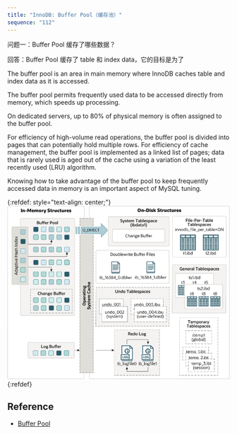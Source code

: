 ```yaml
---
title: "InnoDB: Buffer Pool（缓存池）"
sequence: "112"
---
```


问题一：Buffer Pool 缓存了哪些数据？

回答：Buffer Pool 缓存了 table 和 index data，它的目标是为了

The buffer pool is an area in main memory
where InnoDB caches table and index data as it is accessed.

The buffer pool permits frequently used data to be accessed directly from memory,
which speeds up processing.

On dedicated servers, up to 80% of physical memory is often assigned to the buffer pool.

For efficiency of high-volume read operations, the buffer pool is divided into pages that can potentially hold multiple rows. For efficiency of cache management, the buffer pool is implemented as a linked list of pages; data that is rarely used is aged out of the cache using a variation of the least recently used (LRU) algorithm.

Knowing how to take advantage of the buffer pool to
keep frequently accessed data in memory is an important aspect of MySQL tuning.

{:refdef: style="text-align: center;"}
![](/assets/images/db/mysql/architecture/innodb-architecture-8-0.png)
{:refdef}

## Reference

- [Buffer Pool](https://dev.mysql.com/doc/refman/8.0/en/innodb-buffer-pool.html)
